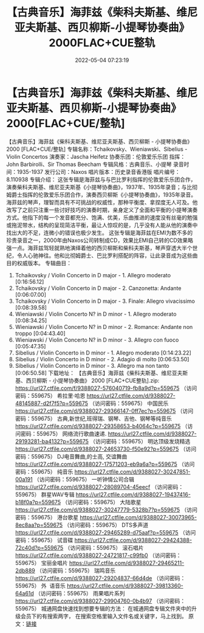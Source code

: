 ﻿---
title: 【古典音乐】海菲兹《柴科夫斯基、维尼亚夫斯基、西贝柳斯-小提琴协奏曲》2000FLAC+CUE整轨
date: 2022-05-04 07:23:19
categories: 古典音乐、新世纪、纯音雅乐
tags: 纯音雅乐
---
# 【古典音乐】海菲兹《柴科夫斯基、维尼亚夫斯基、西贝柳斯-小提琴协奏曲》2000[FLAC+CUE/整轨]

【古典音乐】海菲兹《柴科夫斯基、维尼亚夫斯基、西贝柳斯 -
小提琴协奏曲》 2000 [FLAC+CUE/整轨]
专辑名称：Tchaikovsky、Wieniawski、Sibelius - Violin
Concertos
演奏家：Jascha Heifetz
协奏乐团：伦敦爱乐乐团
指挥：John Barbirolli、Sir Thomas
Beecham
专辑风格：古典音乐、小提琴
录音时间：1935-1937
发行公司：Naxos
唱片版本：历史录音香港版
唱片编号：8.110938
专辑介绍：
这张专辑是海菲兹与与巴比罗利指挥的伦敦爱乐乐团合作，演奏柴科夫斯基、维尼亚夫斯基《小提琴协奏曲》，1937年、1935年录音；与比彻姆爵士指挥的伦敦爱乐乐团合作，演奏西贝柳斯《小提琴协奏曲》，1935年录音。
海菲兹的琴声，理智而具有不可挑战的权威性，那种平衡度、拿捏度无人可及。他改写了之前只注重一些讨好技巧的演奏时期，亲身定义了全面和平衡的小提琴演奏方式。他指下的每一个发音都充分、饱满、优美，乐曲推进的速度没有丝毫的勉强或拖泥带水，结构的呈现简洁平衡，最让人惊叹的是，几乎没有人能从他的演奏中找出大的不足，连微小的错误也极少发生。
这张专辑是海菲兹在EMI为数不多的珍贵录音之一，2000年由Naxos公司转制成CD，效果比EMI自己转的CD效果略强一点。海菲兹驾轻就熟地演绎着他的西贝柳斯和柴科夫斯基，琴声穿透大半个世纪，令人心驰神往。他和比彻姆爵士、巴比罗利搭配的阵容，让此录音成为这些曲目的权威版本。
专辑曲目：
01. Tchaikovsky / Violin
Concerto in D major - 1. Allegro moderato
[0:16:56.12]
02. Tchaikovsky / Violin
Concerto in D major - 2. Canzonetta: Andante
[0:06:07.00]
03. Tchaikovsky / Violin
Concerto in D major - 3. Finale: Allegro
vivacissimo
[0:08:39.58]
04. Wieniawski / Violin
Concerto N? in D minor - 1. Allegro moderato
[0:08:34.25]
05. Wieniawski / Violin
Concerto N? in D minor - 2. Romance: Andante non
troppo
[0:04:43.40]
06. Wieniawski / Violin
Concerto N? in D minor - 3. Allegro con fuoco
[0:05:47.35]
07. Sibelius / Violin Concerto
in D minor - 1. Allegro moderato
[0:14:23.22]
08. Sibelius / Violin Concerto
in D minor - 2. Adagio di molto
[0:06:53.50]
09. Sibelius / Violin Concerto
in D minor - 3. Allegro ma non tanto
[0:06:50.58]
下载地址：
【古典音乐】海菲兹《柴科夫斯基、维尼亚夫斯基、西贝柳斯 - 小提琴协奏曲》 2000
[FLAC+CUE整轨].zip: https://url27.ctfile.com/f/9388027-576040719-fb8a9d?p=559675
（访问密码：559675）
希拉里·哈恩
https://url27.ctfile.com/d/9388027-48145887-d2f7f5?p=559675
（访问密码：559675）
中国民乐
https://url27.ctfile.com/d/9388027-29366147-0ff7ec?p=559675
（访问密码：559675）
古典,新世纪,班得瑞、钢琴、吉他、钢琴等纯音乐
https://url27.ctfile.com/d/9388027-29358653-b4064c?p=559675
（访问密码：559675）
网络流行歌曲速递.
https://url27.ctfile.com/d/9388027-29193281-ba4132?p=559675
（访问密码：559675）
明达顶级发烧精选
https://url27.ctfile.com/d/9388027-24653730-f50e92?p=559675
（访问密码：559675）
DJ电音舞曲,的士高, 交谊舞曲
https://url27.ctfile.com/d/9388027-17571203-eb9a6a?p=559675
（访问密码：559675）
纯音乐
https://url27.ctfile.com/d/9388027-30247851-00a191
（访问密码：559675）
一听钟情公司合辑
https://url27.ctfile.com/d/9388027-28089704-45eecf
（访问密码：559675）
群星WAV专辑
https://url27.ctfile.com/d/9388027-19437416-b18f0a?p=559675
（访问密码：559675）
大陆歌星
https://url27.ctfile.com/d/9388027-30247779-5328b7?p=559675
（访问密码：559675）
港台歌星
https://url27.ctfile.com/d/9388027-30073965-8ec8aa?p=559675
（访问密码：559675）
DTS多声道
https://url27.ctfile.com/d/9388027-29465289-d75aaf?p=559675
（访问密码：559675）
试音碟
https://url27.ctfile.com/d/9388027-29424388-72c40d?p=559675
（访问密码：559675）
滚石唱片
https://url27.ctfile.com/d/9388027-24721817-c99fb0
（访问密码：559675）
宝丽金唱片
https://url27.ctfile.com/d/9388027-29465211-2db889
（访问密码：559675）
瑞鸣音乐
https://url27.ctfile.com/d/9388027-29204837-66d4de
（访问密码：559675）
外  语音乐
https://url27.ctfile.com/d/9388027-39813360-64a61d
（访问密码：559675）
雨果唱片系列
https://url27.ctfile.com/d/9388027-29904760-0b4b97
（访问密码：559675）
城通网盘快速找到想要专辑的方法：
在城通网盘专辑文件夹中的升级会员下的有搜索两字，
在搜索空格里输入文件名或关键字，马上找到。
原文：[链接](https://blog.sina.com.cn/s/blog_1647c7e7601030x1e.html)